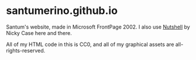 # santumerino.github.io
Santum's website, made in Microsoft FrontPage 2002. I also use [Nutshell](https://github.com/ncase/nutshell) by Nicky Case here and there.

All of my HTML code in this is CC0, and all of my graphical assets are all-rights-reserved.
